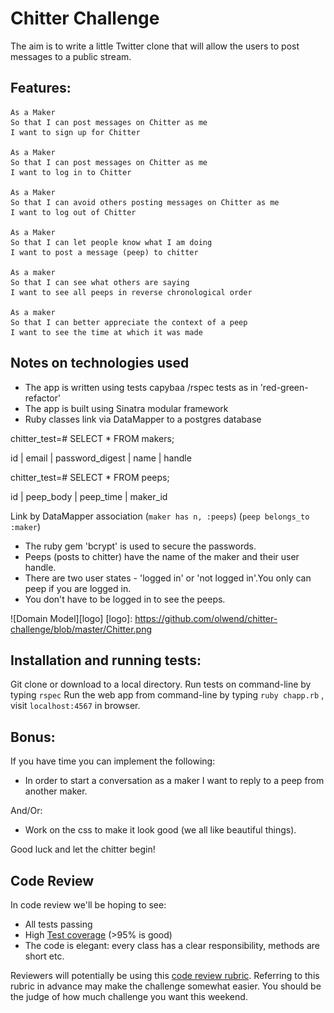 Chitter Challenge
=================

The aim is to write a little Twitter clone that will allow the users to post messages to a public stream.

Features:
-------

```
As a Maker
So that I can post messages on Chitter as me
I want to sign up for Chitter

As a Maker
So that I can post messages on Chitter as me
I want to log in to Chitter

As a Maker
So that I can avoid others posting messages on Chitter as me
I want to log out of Chitter

As a Maker
So that I can let people know what I am doing  
I want to post a message (peep) to chitter

As a maker
So that I can see what others are saying  
I want to see all peeps in reverse chronological order

As a maker
So that I can better appreciate the context of a peep
I want to see the time at which it was made
```

Notes on technologies used
---------------------------

* The app is written using tests capybaa /rspec tests as in 'red-green-refactor'
* The app is built using Sinatra modular framework
* Ruby classes link via DataMapper to a postgres database

chitter_test=# SELECT * FROM makers;

 id | email | password_digest | name | handle

chitter_test=# SELECT * FROM peeps;

 id | peep_body | peep_time | maker_id

 Link by DataMapper association (```maker has n, :peeps```) (```peep belongs_to :maker```)

* The ruby gem 'bcrypt' is used to secure the passwords.
* Peeps (posts to chitter) have the name of the maker and their user handle.
* There are two user states - 'logged in' or 'not logged in'.You only can peep if you are logged in.
* You don't have to be logged in to see the peeps.

![Domain Model][logo]
[logo]: https://github.com/olwend/chitter-challenge/blob/master/Chitter.png

Installation and running tests:
-------------------------------
Git clone or download to a local directory.
Run tests on command-line by typing `rspec`
Run the web app from command-line by typing `ruby chapp.rb` , visit `localhost:4567` in browser.

Bonus:
-----

If you have time you can implement the following:

* In order to start a conversation as a maker I want to reply to a peep from another maker.

And/Or:

* Work on the css to make it look good (we all like beautiful things).

Good luck and let the chitter begin!

Code Review
-----------

In code review we'll be hoping to see:

* All tests passing
* High [Test coverage](https://github.com/makersacademy/course/blob/master/pills/test_coverage.md) (>95% is good)
* The code is elegant: every class has a clear responsibility, methods are short etc.

Reviewers will potentially be using this [code review rubric](docs/review.md).  Referring to this rubric in advance may make the challenge somewhat easier.  You should be the judge of how much challenge you want this weekend.
